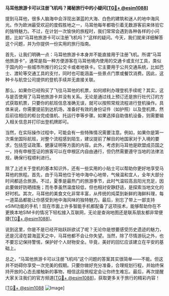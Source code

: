 **马耳他旅游卡可以注册飞机吗？揭秘旅行中的小疑问[[TG💪+ @esim1088](https://t.me/s/esim1088)]**

提到马耳他，很多人脑海中会浮现出湛蓝的大海、白色的建筑和迷人的地中海风光。作为欧洲最受欢迎的度假胜地之一，马耳他每年都吸引着无数游客前来体验它的独特魅力。不过，在计划一次愉快的旅程时，我们常常会遇到各种各样的小问题，比如“马耳他旅游卡可以注册飞机吗？”这样的疑问。今天，我们就来详细解答这个问题，并为你提供一份实用的旅行指南。

首先，让我们明确一点：马耳他旅游卡本身并不能直接用于注册飞机。所谓“马耳他旅游卡”，通常是指一种方便游客在马耳他境内使用的交通卡或支付工具，类似于国内的一些城市所推行的公交卡或者地铁卡。它主要用于公共交通系统，比如巴士、渡轮等交通工具的支付，同时也可能涵盖一些景点门票或餐饮消费。因此，这种卡与航空公司提供的登机手续并无直接关联。

那么，如果你已经购买了飞往马耳他的机票，如何顺利办理登机手续呢？其实，这与是否使用了马耳他旅游卡并没有关系。无论是通过线上预订还是旅行社代订的方式获取机票，只要你的航班信息准确无误，就可以按照常规流程进行登机操作。具体来说，你需要提前到达机场，准备好有效的身份证件（如护照）以及登机牌，然后前往相应的柜台完成值机、托运行李等步骤。如果选择自助值机设备，则需要输入相关信息并打印出登机牌即可。

当然，在实际操作过程中，可能会有一些特殊情况需要注意。例如，如果你是第一次乘坐国际航班，对整个流程感到陌生，建议提前了解目的地国家对于入境的要求，包括签证政策、健康证明等方面的内容。此外，考虑到马耳他是欧盟成员国之一，持有申根签证的旅客可以在申根区内自由通行，但仍然需要遵守当地的法律法规，确保行程顺利进行。

除了上述关于登机的基本知识外，还有一些实用的小贴士可以帮助你更好地享受马耳他的旅程。首先，由于马耳他位于地中海中心地带，气候温和宜人，全年大部分时间都适合旅游。不过，夏季是最热门的旅游季节，此时气温较高且阳光充足，因此要做好防晒措施；而冬季虽然温度较低，但也相对安静舒适，是探索当地文化的好时机。其次，马耳他的美食文化非常丰富，从传统的炖菜到新鲜的海鲜料理，每一道菜品都能让你感受到地中海风味的独特魅力。最后，别忘了带上一部支持eSIM功能的手机！现在市面上许多智能手机都配备了这项技术，能够帮助你在不更换本地SIM卡的情况下轻松接入互联网，无论是查询地图还是联系朋友都非常便捷[[TG💪+ @esim1088](https://t.me/s/esim1088)]。

说到这里，你是不是已经开始跃跃欲试了呢？无论你是想要感受历史遗迹的魅力，还是沉浸在碧海蓝天之中，马耳他都不会让你失望。当然，除了尽情游玩之外，也不要忘记保持警惕，保护好个人财物安全。毕竟，美好的回忆应该建立在平安的基础上。

总之，“马耳他旅游卡可以注册飞机吗”这个问题的答案其实很简单——不能。但这并不妨碍你享受一次完美的假期。只要你做好充分准备，合理规划行程，并始终保持开放的心态去接触新的事物，相信这段旅程定会让你终生难忘。最后，再次提醒大家关注我们的官方频道[[TG💪+ @esim1088](https://t.me/s/esim1088)]，获取更多关于旅行的精彩内容！

[[TG💪+ @esim1088](https://t.me/s/esim1088) ![Image](https://i.postimg.cc/4NQfJmqS/Snipaste-2025-05-13-00-14-12.png)]